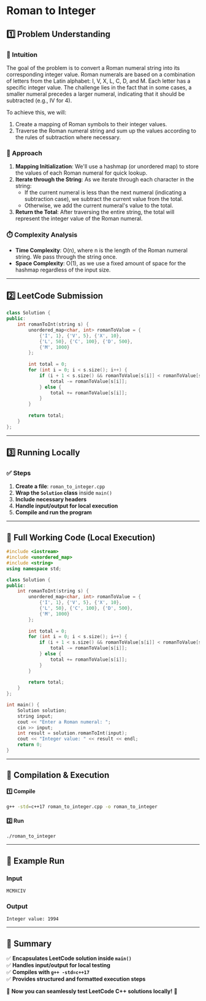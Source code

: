 # **Roman to Integer**  

## **1️⃣ Problem Understanding**  
### **📌 Intuition**  
The goal of the problem is to convert a Roman numeral string into its corresponding integer value. Roman numerals are based on a combination of letters from the Latin alphabet: I, V, X, L, C, D, and M. Each letter has a specific integer value. The challenge lies in the fact that in some cases, a smaller numeral precedes a larger numeral, indicating that it should be subtracted (e.g., IV for 4).  

To achieve this, we will:
1. Create a mapping of Roman symbols to their integer values.
2. Traverse the Roman numeral string and sum up the values according to the rules of subtraction where necessary.

### **🚀 Approach**  
1. **Mapping Initialization**: We'll use a hashmap (or unordered map) to store the values of each Roman numeral for quick lookup.
2. **Iterate through the String**: As we iterate through each character in the string:
   - If the current numeral is less than the next numeral (indicating a subtraction case), we subtract the current value from the total.
   - Otherwise, we add the current numeral's value to the total.
3. **Return the Total**: After traversing the entire string, the total will represent the integer value of the Roman numeral.

### **⏱️ Complexity Analysis**  
- **Time Complexity**: O(n), where n is the length of the Roman numeral string. We pass through the string once.
- **Space Complexity**: O(1), as we use a fixed amount of space for the hashmap regardless of the input size.

---  

## **2️⃣ LeetCode Submission**  
```cpp
class Solution {
public:
    int romanToInt(string s) {
        unordered_map<char, int> romanToValue = {
            {'I', 1}, {'V', 5}, {'X', 10},
            {'L', 50}, {'C', 100}, {'D', 500},
            {'M', 1000}
        };
        
        int total = 0;
        for (int i = 0; i < s.size(); i++) {
            if (i + 1 < s.size() && romanToValue[s[i]] < romanToValue[s[i + 1]]) {
                total -= romanToValue[s[i]];
            } else {
                total += romanToValue[s[i]];
            }
        }
        
        return total;
    }
};
```  

---  

## **3️⃣ Running Locally**  
### **✅ Steps**  
1. **Create a file**: `roman_to_integer.cpp`  
2. **Wrap the `Solution` class** inside `main()`  
3. **Include necessary headers**  
4. **Handle input/output for local execution**  
5. **Compile and run the program**  

---  

## **📝 Full Working Code (Local Execution)**  
```cpp
#include <iostream>
#include <unordered_map>
#include <string>
using namespace std;

class Solution {
public:
    int romanToInt(string s) {
        unordered_map<char, int> romanToValue = {
            {'I', 1}, {'V', 5}, {'X', 10},
            {'L', 50}, {'C', 100}, {'D', 500},
            {'M', 1000}
        };
        
        int total = 0;
        for (int i = 0; i < s.size(); i++) {
            if (i + 1 < s.size() && romanToValue[s[i]] < romanToValue[s[i + 1]]) {
                total -= romanToValue[s[i]];
            } else {
                total += romanToValue[s[i]];
            }
        }
        
        return total;
    }
};

int main() {
    Solution solution;
    string input;
    cout << "Enter a Roman numeral: ";
    cin >> input;
    int result = solution.romanToInt(input);
    cout << "Integer value: " << result << endl;
    return 0;
}
```  

---  

## **🔧 Compilation & Execution**  
#### **1️⃣ Compile**  
```bash
g++ -std=c++17 roman_to_integer.cpp -o roman_to_integer
```  

#### **2️⃣ Run**  
```bash
./roman_to_integer
```  

---  

## **🎯 Example Run**  
### **Input**  
```
MCMXCIV
```  
### **Output**  
```
Integer value: 1994
```  

---  

## **📌 Summary**  
✅ **Encapsulates LeetCode solution inside `main()`**  
✅ **Handles input/output for local testing**  
✅ **Compiles with `g++ -std=c++17`**  
✅ **Provides structured and formatted execution steps**  

🚀 **Now you can seamlessly test LeetCode C++ solutions locally!** 🚀